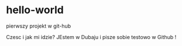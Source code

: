 # hello-world
pierwszy projekt w git-hub

Czesc i jak mi idzie? JEstem w Dubaju i pisze sobie testowo w Github !
